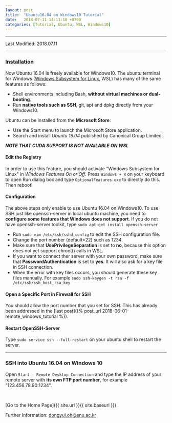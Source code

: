```yaml
---
layout: post
title:  "Ubuntu16.04 on Windows10 Tutorial"
date:   2018-07-11 14:11:10 +0700
categories: [Tutorial, Ubuntu, WSL, Windows10]
---
```


---

Last Modified: 2018.07.11  

---
### Installation

Now Ubuntu 16.04 is freely available for Windows10. The ubuntu terminal for Windows (<u>Windows Subsystem for Linux</u>, WSL) has many of the same features as follows:

- Shell environments including Bash, **without virtual machines or dual-booting**.
- Run **native tools such as SSH**, git, apt and dpkg directly from your Windows10.

Ubuntu can be installed from the **Microsoft Store**: 

- Use the Start menu to launch the Microsoft Store application.
- Search and install *Ubuntu 16.04* published by Canonical Group Limited.

***NOTE THAT CUDA SUPPORT IS NOT AVAILABLE ON WSL***



#### Edit the Registry

In order to use this feature, you should activate "Windows Subsystem for Linux" in *Windows Features On or Off*. Press `Windows + R` on your keyboard to open Run dialog box and type `OptionalFeatures.exe` to directly do this. Then reboot!



#### Configuration

The above steps only enable to use Ubuntu 16.04 on Windows10. To use SSH just like openssh-server in local ubuntu machine, you need to **configure some features that Windows does not support**. If you do not have openssh-server toolkit, type `sudo apt-get install openssh-server`  

- Run `sudo vim /etc/ssh/sshd_config` to edit the SSH configuration file.
- Change the port number (default=22) such as 1234.
- Make sure that **UsePrivilegeSeparation** is set to **no**,  because this option does not yet support chroot() calls in WSL. 
- If you want to connect ther server with your own password, make sure that **PasswordAuthentication** is set to **yes**. It will also ask for a key file in SSH connection.
- When the error with key files occurs, you should generate these key files manually. For example `sudo ssh-keygen -t rsa -f /etc/ssh/ssh_host_rsa_key`



#### Open a Specific Port in Firewall for SSH

You should allow the port number that you set for SSH. This has already been addressed in the [last post]({% post_url 2018-06-01-remote_windows_tutorial %}).



#### Restart OpenSSH-Server

Type `sudo service ssh --full-restart` on your ubuntu shell to restart the server. 

---



### SSH into Ubuntu 16.04 on Windows 10

Open `Start - Remote Desktop Connection` and type the IP address of your remote server with **its own FTP port number**, for example "123.456.78.90:1234".

<br/>

[Go to the Home Page]({{ site.url }}{{ site.baseurl }})

Further Information: <dongyul.oh@snu.ac.kr>

<br/>

